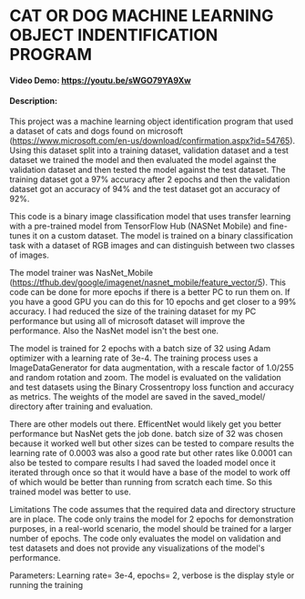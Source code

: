 # CAT OR DOG MACHINE LEARNING OBJECT INDENTIFICATION PROGRAM
#### Video Demo: https://youtu.be/sWGO79YA9Xw
#### Description: 
This project was a machine learning object identification program that used a dataset of cats and dogs found on microsoft (https://www.microsoft.com/en-us/download/confirmation.aspx?id=54765). Using this dataset split into a training dataset, validation dataset and a test dataset we trained the model and then evaluated the model against the validation dataset and then tested the model against the test dataset. The training dataset got a 97% accuracy after 2 epochs and then the validation dataset got an accuracy of 94% and the test dataset got an accuracy of 92%. 

This code is a binary image classification model that uses transfer learning with a pre-trained model from TensorFlow Hub (NASNet Mobile) and fine-tunes it on a custom dataset. The model is trained on a binary classification task with a dataset of RGB images and can distinguish between two classes of images.

The model trainer was NasNet_Mobile (https://tfhub.dev/google/imagenet/nasnet_mobile/feature_vector/5).  This code can be done for more epochs if there is a better PC to run them on. If you have a good GPU you can do this for 10 epochs and get closer to a 99% accuracy. I had reduced the size of the training dataset for my PC performance but using all of microsoft dataset will improve the performance. Also the NasNet model isn't the best one. 

The model is trained for 2 epochs with a batch size of 32 using Adam optimizer with a learning rate of 3e-4. The training process uses a ImageDataGenerator for data augmentation, with a rescale factor of 1.0/255 and random rotation and zoom. The model is evaluated on the validation and test datasets using the Binary Crossentropy loss function and accuracy as metrics. The weights of the model are saved in the saved_model/ directory after training and evaluation.

There are other models out there. EfficentNet would likely get you better performance but NasNet gets the job done.  batch size of 32 was chosen because it worked well but other sizes can be tested to compare results  the learning rate of 0.0003 was also a good rate but other rates like 0.0001 can also be tested to compare results  I had saved the loaded model once it iterated through once so that it would have a base of the model to work off of which would be better than running from scratch each time. So this trained model was better to use.

Limitations
The code assumes that the required data and directory structure are in place.
The code only trains the model for 2 epochs for demonstration purposes, in a real-world scenario, the model should be trained for a larger number of epochs.
The code only evaluates the model on validation and test datasets and does not provide any visualizations of the model's performance.

Parameters: Learning rate= 3e-4, epochs= 2, verbose is the display style or running the training
